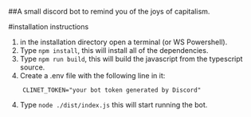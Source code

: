 ##A small discord bot to remind you of the joys of capitalism.

#installation instructions

1. in the installation directory open a terminal (or WS Powershell).
2. Type ```npm install```, this will install all of the dependencies.
3. Type ```npm run build```, this will build the javascript from the typescript source.
4. Create a .env file with the following line in it:
```
    CLINET_TOKEN="your bot token generated by Discord"
```
4. Type ```node ./dist/index.js``` this will start running the bot.